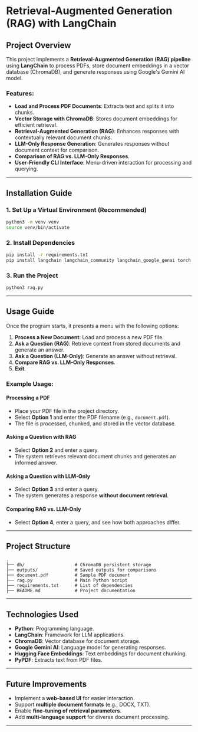 # Retrieval-Augmented Generation (RAG) with LangChain

## Project Overview
This project implements a **Retrieval-Augmented Generation (RAG) pipeline** using **LangChain** to process PDFs, store document embeddings in a vector database (ChromaDB), and generate responses using Google's Gemini AI model.

### Features:
- **Load and Process PDF Documents**: Extracts text and splits it into chunks.
- **Vector Storage with ChromaDB**: Stores document embeddings for efficient retrieval.
- **Retrieval-Augmented Generation (RAG)**: Enhances responses with contextually relevant document chunks.
- **LLM-Only Response Generation**: Generates responses without document context for comparison.
- **Comparison of RAG vs. LLM-Only Responses**.
- **User-Friendly CLI Interface**: Menu-driven interaction for processing and querying.

---

## Installation Guide
### 1. Set Up a Virtual Environment (Recommended)
```bash
python3 -m venv venv
source venv/bin/activate
```

### 2. Install Dependencies
```bash
pip install -r requirements.txt
pip install langchain langchain_community langchain_google_genai torch sentence-transformers
```

### 3. Run the Project
```bash
python3 rag.py
```

---

## Usage Guide
Once the program starts, it presents a menu with the following options:

1. **Process a New Document**: Load and process a new PDF file.
2. **Ask a Question (RAG)**: Retrieve context from stored documents and generate an answer.
3. **Ask a Question (LLM-Only)**: Generate an answer without retrieval.
4. **Compare RAG vs. LLM-Only Responses**.
5. **Exit**.

### Example Usage:
#### Processing a PDF
- Place your PDF file in the project directory.
- Select **Option 1** and enter the PDF filename (e.g., `document.pdf`).
- The file is processed, chunked, and stored in the vector database.

#### Asking a Question with RAG
- Select **Option 2** and enter a query.
- The system retrieves relevant document chunks and generates an informed answer.

#### Asking a Question with LLM-Only
- Select **Option 3** and enter a query.
- The system generates a response **without document retrieval**.

#### Comparing RAG vs. LLM-Only
- Select **Option 4**, enter a query, and see how both approaches differ.

---

## Project Structure
```
.
├── db/                   # ChromaDB persistent storage
├── outputs/              # Saved outputs for comparisons
├── document.pdf          # Sample PDF document
├── rag.py                # Main Python script
├── requirements.txt      # List of dependencies
├── README.md             # Project documentation
```

---

## Technologies Used
- **Python**: Programming language.
- **LangChain**: Framework for LLM applications.
- **ChromaDB**: Vector database for document storage.
- **Google Gemini AI**: Language model for generating responses.
- **Hugging Face Embeddings**: Text embeddings for document chunking.
- **PyPDF**: Extracts text from PDF files.

---

## Future Improvements
- Implement a **web-based UI** for easier interaction.
- Support **multiple document formats** (e.g., DOCX, TXT).
- Enable **fine-tuning of retrieval parameters**.
- Add **multi-language support** for diverse document processing.

---




